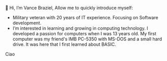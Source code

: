👋 Hi, I’m Vance Braziel,
Allow me to quickly introduce myself:
- Military veteran with 20 years of IT experience. Focusing on Software development.
- I’m interested in learning and growing in computing technology. I developed a passion
for computers when I was 13 years old. My first computer was my friend's IMB PC-5350 with
MS-DOS and a small hard drive. It was here that I first learned about BASIC.

Ciao

<!---
vbraziel/vbraziel is a ✨ special ✨ repository because its `README.md` (this file) appears on your GitHub profile.
You can click the Preview link to take a look at your changes.
--->
